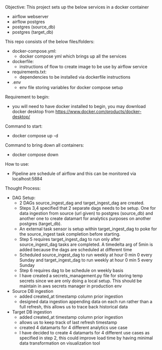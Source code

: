 Objective:
This project sets up the below services in a docker container
- airflow webserver
- airflow postgres
- postgres (source_db)
- postgres (target_db)

This repo consists of the below files/folders:
- docker-compose.yml:
    - docker compose yml which brings up all the services
- dockerfile:
    - instructions of flow to create image to be use by airflow service
- requirements.txt:
    - dependencies to be installed via dockerfile instructions
- .env
    - env file storing variables for docker compose setup

Requirement to begin:
- you will need to have docker installed to begin, you may download docker desktop from https://www.docker.com/products/docker-desktop/

Command to start:
- docker compose up -d

Command to bring down all containers:
- docker compose down

How to use:
- Pipeline are schedule of airflow and this can be monitored via localhost:5884

Thought Process:
- DAG Setup:
    - 2 DAGs source_ingest_dag and target_ingest_dag are created.
    * Steps 3,4 specified that 2 separate dags needs to be setup. One for data ingestion from source (url given) to postgres (source_db) and another one to create datamart for analytics purposes on another postgres (target_db).
    - An external task sensor is setup within target_ingest_dag to poke for the source_ingest task completion before starting.
    * Step 5 requires target_ingest_dag to run only after source_ingest_dag tasks are completed. A timedelta arg of 5min is added because the dags are scheduled at different time
    - Scheduled source_ingest_dag to run weekly at hour 0 min 0 every Sunday and target_ingest_dag to run weekly at hour 0 min 5 every Sunday
    * Step 6 requires dag to be schedule on weekly basis
    - I have created a secrets_management.py file for storing temp secrets since we are only doing a local setup. This should be maintain in aws secrets manager in production env
- Source DB ingestion
    - added created_at timestamp column prior ingestion
    * designed data ingestion appending data on each run rather than a full refresh, this allows us to trace back historical data
- Target DB ingestion
    - added created_at timestamp column prior ingestion
    * allows us to keep track of last refresh timestamp
    - created 4 datamarts for 4 different analytics use case
    * I have decided to create 4 datamarts for 4 different use cases as specified in step 2, this could improve load time by having minimal data transformation on visualization tool

